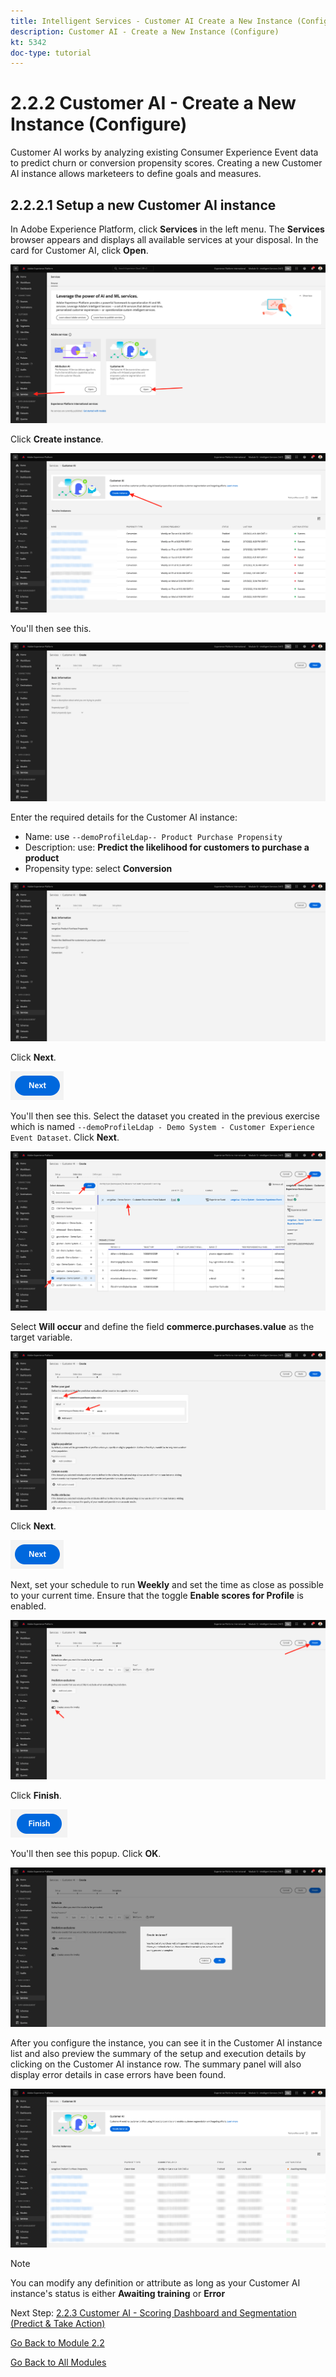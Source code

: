 ```yaml
---
title: Intelligent Services - Customer AI Create a New Instance (Configure)
description: Customer AI - Create a New Instance (Configure)
kt: 5342
doc-type: tutorial
---
```

# 2.2.2 Customer AI - Create a New Instance (Configure)

Customer AI works by analyzing existing Consumer Experience Event data to predict churn or conversion propensity scores. Creating a new Customer AI instance allows marketeers to define goals and measures.

## 2.2.2.1 Setup a new Customer AI instance

In Adobe Experience Platform, click **Services** in the left menu. The **Services** browser appears and displays all available services at your disposal. In the card for Customer AI, click **Open**.

![Service navigation](./images/navigatetoservice.png)

Click **Create instance**.

![Create new instance](./images/createnewinstance.png)

You'll then see this.

![Create new instance](./images/custai1.png)

Enter the required details for the Customer AI instance:

- Name: use `--demoProfileLdap-- Product Purchase Propensity`
- Description: use: **Predict the likelihood for customers to purchase a product**
- Propensity type: select **Conversion**

![Setup page 1](./images/setuppage1.png)

Click **Next**.

![Setup page 1](./images/next.png)

You'll then see this. Select the dataset you created in the previous exercise which is named `--demoProfileLdap - Demo System - Customer Experience Event Dataset`. Click **Next**.

![Setup page 1](./images/custai2.png)

Select **Will occur** and define the field **commerce.purchases.value** as the target variable.

![Defining CAI Goal](./images/caidefinegoal.png)

Click **Next**.

![Setup page 1](./images/next.png)

Next, set your schedule to run **Weekly** and set the time as close as possible to your current time. Ensure that the toggle **Enable scores for Profile** is enabled.

![Define CAI advance](./images/caiadvancepage.png)

Click **Finish**.

![Setup page 1](./images/finish.png)

You'll then see this popup. Click **OK**.

![Setup page 1](./images/finish1.png)

After you configure the instance, you can see it in the Customer AI instance list and also preview the summary of the setup and execution details by clicking on the Customer AI instance row. The summary panel will also display error details in case errors have been found.

![Instance setup summary](./images/caiinstancesummary.png)

>[!NOTE]
>
>You can modify any definition or attribute as long as your Customer AI instance's status is either **Awaiting training** or **Error**

Next Step: [2.2.3 Customer AI - Scoring Dashboard and Segmentation (Predict & Take Action)](./ex3.md)

[Go Back to Module 2.2](./intelligent-services.md)

[Go Back to All Modules](./../../../overview.md)
